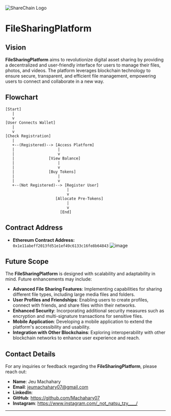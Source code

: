 ![ShareChain Logo](https://github.com/user-attachments/assets/1e6900eb-d7d7-4fa1-bf15-7763215f3a95)

# FileSharingPlatform

## Vision
**FileSharingPlatform** aims to revolutionize digital asset sharing by providing a decentralized and user-friendly interface for users to manage their files, photos, and videos. The platform leverages blockchain technology to ensure secure, transparent, and efficient file management, empowering users to connect and collaborate in a new way.

## Flowchart
```
[Start]
   |
   v
[User Connects Wallet]
   |
   v
[Check Registration]
   |
   +--(Registered)--> [Access Platform]
   |                   |
   |                   v
   |               [View Balance]
   |                   |
   |                   v
   |               [Buy Tokens]
   |                   |
   |                   v
   +--(Not Registered)--> [Register User]
                           |
                           v
                      [Allocate Pre-Tokens]
                           |
                           v
                        [End]
```

## Contract Address
- **Ethereum Contract Address:** `0x1e11abeff2013fd51e1ef49c6133c16fe8b64843`
![image](https://github.com/user-attachments/assets/1512f997-d986-451c-bca2-f669faf7a716)


## Future Scope
The **FileSharingPlatform** is designed with scalability and adaptability in mind. Future enhancements may include:
- **Advanced File Sharing Features**: Implementing capabilities for sharing different file types, including large media files and folders.
- **User Profiles and Friendships**: Enabling users to create profiles, connect with friends, and share files within their networks.
- **Enhanced Security**: Incorporating additional security measures such as encryption and multi-signature transactions for sensitive files.
- **Mobile Application**: Developing a mobile application to extend the platform's accessibility and usability.
- **Integration with Other Blockchains**: Exploring interoperability with other blockchain networks to enhance user experience and reach.

## Contact Details
For any inquiries or feedback regarding the **FileSharingPlatform**, please reach out:

- **Name**: Jeu Machahary
- **Email**: jeumachahary07@gmail.com
- **LinkedIn**: 
- **GitHub**: https://github.com/Machahary07
- **Instagram**: https://www.instagram.com/_not_natsu_tzy____/

---
